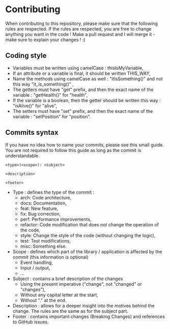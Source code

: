 # Contributing
When contributing to this repository, please make sure that the following rules are respected. If the rules are respected,
you are free to change anything you want in the code ! Make a pull request and I will merge it - make sure to explain your changes ! :)

## Coding style
- Variables must be written using camelCase : thisIsMyVariable,
- If an attribute or a variable is final, it should be written THIS_WAY,
- Name the methods using camelCase as well : "itIsSomething()" and not this way "it_is_something()" ,
- The getters must have "get" prefix, and then the exact name of the variable : "getHealth()" for "health",
- If the variable is a boolean, then the getter should be written this way : "isAlive()" for "alive",
- The setters must have "set" prefix, and then the exact name of the variable : "setPosition" for "position".

## Commits syntax

If you have no idea how to name your commits, please see this small guide.
You are not required to follow this guide as long as the commit is understandable.

```
<type>(<scope>): <subject>

<description>

<footer>
```

- Type : defines the type of the commit :
    - arch: Code architecture,
    - docs: Documentation,
    - feat: New feature,
    - fix: Bug correction,
    - perf: Performance improvements,
    - refactor: Code modification that does not change the operation of the code,
    - style: Change the style of the code (without changing the logic),
    - test: Test modifications,
    - misc: Something else.
- Scope : defines which part of the library / application is affected by the commit (this information is optional)
    - Event handling,
    - Input / output,
    - ...
- Subject : contains a brief description of the changes
    - Using the present imperative ("change", not "changed" or "changes"),
    - Without any capital letter at the start,
    - Without "." at the end.
- Description : allows for a deeper insight into the motives behind the change. The rules are the same as for the subject part.
- Footer : contains important changes (Breaking Changes) and references to GitHub issues.
